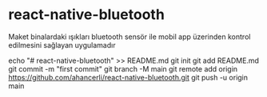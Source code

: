 # react-native-bluetooth
Maket binalardaki ışıkları bluetooth sensör ile mobil app üzerinden kontrol edilmesini sağlayan uygulamadır

echo "# react-native-bluetooth" >> README.md
git init
git add README.md
git commit -m "first commit"
git branch -M main
git remote add origin https://github.com/ahancerli/react-native-bluetooth.git
git push -u origin main